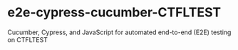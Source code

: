 # e2e-cypress-cucumber-CTFLTEST
Cucumber, Cypress, and JavaScript for automated end-to-end (E2E) testing on CTFLTEST
